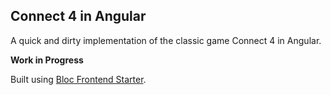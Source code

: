 ## Connect 4 in Angular

A quick and dirty implementation of the classic game Connect 4 in Angular.

**Work in Progress**

Built using [Bloc Frontend Starter](https://github.com/Bloc/bloc-frontend-project-starter).